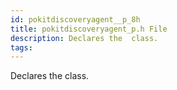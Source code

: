 ```yaml
---
id: pokitdiscoveryagent__p_8h
title: pokitdiscoveryagent_p.h File
description: Declares the  class.
tags:
---
```

Declares the  <docRefTextType>  class.
